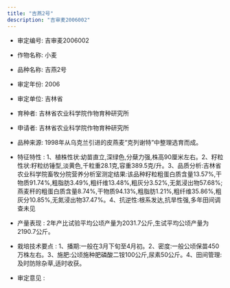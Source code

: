 ```yaml
---
title: "吉燕2号"
description: "吉审麦2006002"
---
```

* 审定编号:  吉审麦2006002

*  作物名称:  小麦

*  品种名称:  吉燕2号

*  审定年份:  2006

*  审定单位:  吉林省

* 育种者:  吉林省农业科学院作物育种研究所

*  申请者:  吉林省农业科学院作物育种研究所

*  品种来源:  1998年从乌克兰引进的皮燕麦“克列谢特”中整理选育而成。

*  特征特性 : 
1、植株性状:幼苗直立,深绿色,分蘖力强,株高90厘米左右。2、籽粒性状:籽粒纺锤型,淡黄色,千粒重28.1克,容重389.5克/升。3、品质分析:吉林省农业科学院畜牧分院营养分析室测定结果:该品种籽粒粗蛋白质含量13.57%,干物质91.74%,粗脂肪3.49%,粗纤维13.48%,粗灰分3.52%,无氮浸出物57.68%;燕麦秆的粗蛋白质含量8.74%,干物质94.13%,粗脂肪1.21%,粗纤维35.86%,粗灰分10.85%,无氮浸出物37.47%。4、抗逆性:根系发达,抗旱性强,多年田间调查未见
 
*  产量表现 : 
2年产比试验平均公顷产量为2031.7公斤,生试平均公顷产量为2190.7公斤。

*  栽培技术要点 : 
1、播期:一般在3月下旬至4月初。2、密度:一般公顷保苗450万株左右。3、施肥:公顷施种肥磷酸二铵100公斤,尿素50公斤。4、田间管理:及时防除杂草,适时收获。

*  审定意见 : 

